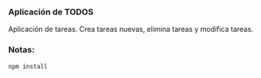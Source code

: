 ### Aplicación de TODOS

Aplicación de tareas. Crea tareas nuevas, elimina tareas y modifica tareas.

### Notas:

```
npm install
```